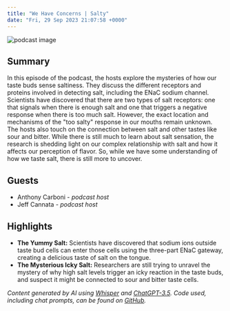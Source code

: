```yaml
---
title: "We Have Concerns | Salty"
date: "Fri, 29 Sep 2023 21:07:58 +0000"
---
```


![podcast image](https://image.simplecastcdn.com/images/6ec29d2d-a753-4f2b-997d-c1dc3e018bd5/5cd18fb1-8aa5-42be-ba22-c9c1b29b850f/3000x3000/1424906936-artwork.jpg?aid=rss_feed)

## Summary

In this episode of the podcast, the hosts explore the mysteries of how our taste buds sense saltiness. They discuss the different receptors and proteins involved in detecting salt, including the ENaC sodium channel. Scientists have discovered that there are two types of salt receptors: one that signals when there is enough salt and one that triggers a negative response when there is too much salt. However, the exact location and mechanisms of the "too salty" response in our mouths remain unknown. The hosts also touch on the connection between salt and other tastes like sour and bitter. While there is still much to learn about salt sensation, the research is shedding light on our complex relationship with salt and how it affects our perception of flavor. So, while we have some understanding of how we taste salt, there is still more to uncover.

## Guests

- Anthony Carboni - _podcast host_
- Jeff Cannata - _podcast host_

## Highlights

- **The Yummy Salt:** Scientists have discovered that sodium ions outside taste bud cells can enter those cells using the three-part ENaC gateway, creating a delicious taste of salt on the tongue.
- **The Mysterious Icky Salt:** Researchers are still trying to unravel the mystery of why high salt levels trigger an icky reaction in the taste buds, and suspect it might be connected to sour and bitter taste cells.

_Content generated by AI using [Whisper](https://openai.com/research/whisper) and [ChatGPT-3.5](https://openai.com/blog/chatgpt). Code used, including chat prompts, can be found on [GitHub](https://github.com/dustinbrownman/podcast-parser/blob/main/app/functions.py)._
